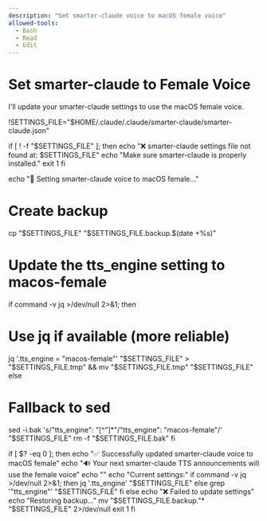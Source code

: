 ```yaml
---
description: "Set smarter-claude voice to macOS female voice"
allowed-tools:
  - Bash
  - Read
  - Edit
---
```


# Set smarter-claude to Female Voice

I'll update your smarter-claude settings to use the macOS female voice.

!SETTINGS_FILE="$HOME/.claude/.claude/smarter-claude/smarter-claude.json"

if [ ! -f "$SETTINGS_FILE" ]; then
  echo "❌ smarter-claude settings file not found at: $SETTINGS_FILE"
  echo "Make sure smarter-claude is properly installed."
  exit 1
fi

echo "🔧 Setting smarter-claude voice to macOS female..."

# Create backup
cp "$SETTINGS_FILE" "$SETTINGS_FILE.backup.$(date +%s)"

# Update the tts_engine setting to macos-female
if command -v jq >/dev/null 2>&1; then
  # Use jq if available (more reliable)
  jq '.tts_engine = "macos-female"' "$SETTINGS_FILE" > "$SETTINGS_FILE.tmp" && mv "$SETTINGS_FILE.tmp" "$SETTINGS_FILE"
else
  # Fallback to sed
  sed -i.bak 's/"tts_engine": "[^"]*"/"tts_engine": "macos-female"/' "$SETTINGS_FILE"
  rm -f "$SETTINGS_FILE.bak"
fi

if [ $? -eq 0 ]; then
  echo "✅ Successfully updated smarter-claude voice to macOS female"
  echo "🔊 Your next smarter-claude TTS announcements will use the female voice"
  echo ""
  echo "Current settings:"
  if command -v jq >/dev/null 2>&1; then
    jq '.tts_engine' "$SETTINGS_FILE"
  else
    grep '"tts_engine"' "$SETTINGS_FILE"
  fi
else
  echo "❌ Failed to update settings"
  echo "Restoring backup..."
  mv "$SETTINGS_FILE.backup."* "$SETTINGS_FILE" 2>/dev/null
  exit 1
fi